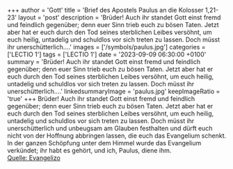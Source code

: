 +++
author = 'Gott'
title = 'Brief des Apostels Paulus an die Kolosser 1,21-23'
layout = 'post'
description = 'Brüder! Auch ihr standet Gott einst fremd und feindlich gegenüber; denn euer Sinn trieb euch zu bösen Taten. Jetzt aber hat er euch durch den Tod seines sterblichen Leibes versöhnt, um euch heilig, untadelig und schuldlos vor sich treten zu lassen. Doch müsst ihr unerschütterlich....'
images = ['/symbols/paulus.jpg']
categories = ['LECTIO 1']
tags = ['LECTIO 1']
date = '2023-09-09 06:30:00 +0100'
summary = 'Brüder! Auch ihr standet Gott einst fremd und feindlich gegenüber; denn euer Sinn trieb euch zu bösen Taten. Jetzt aber hat er euch durch den Tod seines sterblichen Leibes versöhnt, um euch heilig, untadelig und schuldlos vor sich treten zu lassen. Doch müsst ihr unerschütterlich....'
linkedsummaryImage = 'paulus.jpg'
keepImageRatio = 'true'
+++
Brüder! Auch ihr standet Gott einst fremd und feindlich gegenüber; denn euer Sinn trieb euch zu bösen Taten.
Jetzt aber hat er euch durch den Tod seines sterblichen Leibes versöhnt, um euch heilig, untadelig und schuldlos vor sich treten zu lassen.
Doch müsst ihr unerschütterlich und unbeugsam am Glauben festhalten und dürft euch nicht von der Hoffnung abbringen lassen, die euch das Evangelium schenkt.<!--more--> In der ganzen Schöpfung unter dem Himmel wurde das Evangelium verkündet; ihr habt es gehört, und ich, Paulus, diene ihm.<br> [Quelle: Evangelizo](https://evangeliumtagfuertag.org/DE/gospel)
